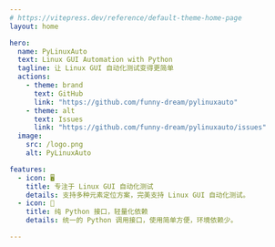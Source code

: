 ```yaml
---
# https://vitepress.dev/reference/default-theme-home-page
layout: home

hero:
  name: PyLinuxAuto
  text: Linux GUI Automation with Python
  tagline: 让 Linux GUI 自动化测试变得更简单
  actions:
    - theme: brand
      text: GitHub
      link: "https://github.com/funny-dream/pylinuxauto"
    - theme: alt
      text: Issues
      link: "https://github.com/funny-dream/pylinuxauto/issues"
  image:
    src: /logo.png
    alt: PyLinuxAuto

features:
  - icon: 🖥️
    title: 专注于 Linux GUI 自动化测试
    details: 支持多种元素定位方案，完美支持 Linux GUI 自动化测试。
  - icon: 📖
    title: 纯 Python 接口，轻量化依赖
    details: 统一的 Python 调用接口，使用简单方便，环境依赖少。

---
```



<script setup>
import {
  VPTeamPage,
  VPTeamPageTitle,
  VPTeamMembers
} from 'vitepress/theme'

const members = [
  {
    avatar: 'https://www.github.com/mikigo.png',
    name: 'mikigo',
    title: 'Creator',
    org: 'PyLinuxAuto',
    orgLink: 'https://github.com/funny-dream/pylinuxauto',
    links: [
      { icon: 'github', link: 'https://github.com/mikigo' },
      { icon: 'x', link: 'https://twitter.com/mikigo_' },
    ]
  },
  {
    avatar: 'https://www.github.com/qisijia367.png',
    name: 'qisijia367',
    title: 'Developer',
    links: [
      { icon: 'github', link: 'https://github.com/qisijia367' },
    ]
  },
]

</script>


<VPTeamPage>
  <VPTeamPageTitle>
    <template #title>
      Contributors
    </template>
    <template #lead>
      感谢以下所有人的贡献与参与
    </template>
  </VPTeamPageTitle>
  <VPTeamMembers
    size="small"
    :members="members"
  />
</VPTeamPage>
